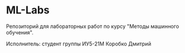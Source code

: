 # ML-Labs
Репозиторий для лабораторных работ по курсу "Методы машинного обучения".

Исполнитель:
студент группы ИУ5-21М
Коробко Дмитрий
